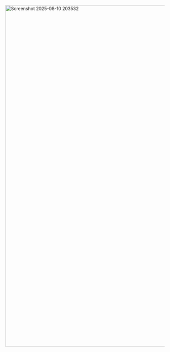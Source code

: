 <img width="1919" height="1079" alt="Screenshot 2025-08-10 203532" src="https://github.com/user-attachments/assets/52c3808d-2404-43bf-842a-ff4766712aad" />
